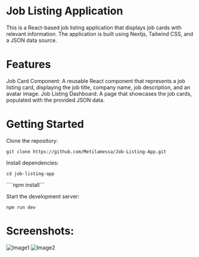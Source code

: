 
# Job Listing Application

This is a React-based job listing application that displays job cards with relevant information. The application is built using Nextjs, Tailwind CSS, and a JSON data source.

# Features
Job Card Component: A reusable React component that represents a job listing card, displaying the job title, company name, job description, and an avatar image.
Job Listing Dashboard: A page that showcases the job cards, populated with the provided JSON data.

# Getting Started

Clone the repository:


```git clone https://github.com/Metilamessa/Job-Listing-App.git```

Install dependencies:


```cd job-listing-app```

````npm install```

Start the development server:

```npm run dev```

# Screenshots:

![Image1]()
![Image2](images\image2.PNG)
